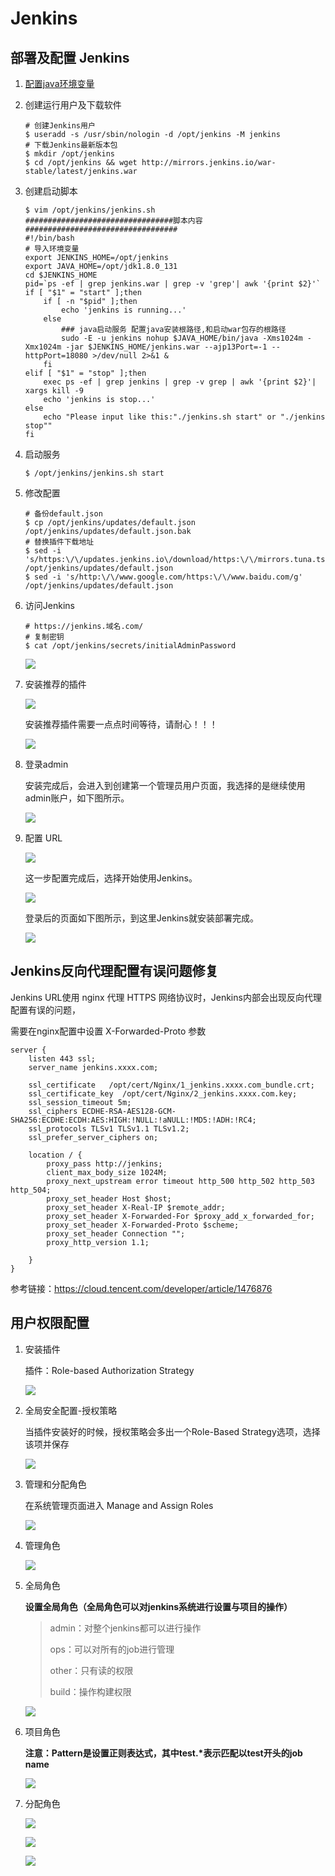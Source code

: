

# Jenkins

## 部署及配置 Jenkins

1. [配置java环境变量](https://www.leeks.info/zh_CN/latest/Linux/deploy-env/%E7%8E%AF%E5%A2%83%E9%83%A8%E7%BD%B2.html#java-jdk)

2. 创建运行用户及下载软件

   ```shell
   # 创建Jenkins用户
   $ useradd -s /usr/sbin/nologin -d /opt/jenkins -M jenkins
   # 下载Jenkins最新版本包
   $ mkdir /opt/jenkins
   $ cd /opt/jenkins && wget http://mirrors.jenkins.io/war-stable/latest/jenkins.war
   ```

3. 创建启动脚本

   ```shell
   $ vim /opt/jenkins/jenkins.sh
   #################################脚本内容##################################
   #!/bin/bash
   # 导入环境变量
   export JENKINS_HOME=/opt/jenkins
   export JAVA_HOME=/opt/jdk1.8.0_131
   cd $JENKINS_HOME
   pid=`ps -ef | grep jenkins.war | grep -v 'grep'| awk '{print $2}'`
   if [ "$1" = "start" ];then
       if [ -n "$pid" ];then
           echo 'jenkins is running...'
       else
           ### java启动服务 配置java安装根路径,和启动war包存的根路径
           sudo -E -u jenkins nohup $JAVA_HOME/bin/java -Xms1024m -Xmx1024m -jar $JENKINS_HOME/jenkins.war --ajp13Port=-1 --httpPort=18080 >/dev/null 2>&1 &
       fi
   elif [ "$1" = "stop" ];then
       exec ps -ef | grep jenkins | grep -v grep | awk '{print $2}'| xargs kill -9
       echo 'jenkins is stop...'
   else
       echo "Please input like this:"./jenkins.sh start" or "./jenkins stop""
   fi
   ```

4. 启动服务

   ```shell
   $ /opt/jenkins/jenkins.sh start
   ```

5. 修改配置

   ```shell
   # 备份default.json
   $ cp /opt/jenkins/updates/default.json /opt/jenkins/updates/default.json.bak
   # 替换插件下载地址
   $ sed -i 's/https:\/\/updates.jenkins.io\/download/https:\/\/mirrors.tuna.tsinghua.edu.cn\/jenkins/g' /opt/jenkins/updates/default.json
   $ sed -i 's/http:\/\/www.google.com/https:\/\/www.baidu.com/g' /opt/jenkins/updates/default.json
   ```

6. 访问Jenkins

   ```shell
   # https://jenkins.域名.com/
   # 复制密钥
   $ cat /opt/jenkins/secrets/initialAdminPassword
   ```

   

   ![](img/1585217352073-96s.png)

7. 安装推荐的插件

   ![](img/1585217658938-dzi.png)

   安装推荐插件需要一点点时间等待，请耐心！！！

   ![](img/1585217905951-pnt.png)

8. 登录admin

   安装完成后，会进入到创建第一个管理员用户页面，我选择的是继续使用admin账户，如下图所示。

   ![](img/1585225430956-jgg.png)

9. 配置 URL

   ![](img/1585225452505-py4.png)

   这一步配置完成后，选择开始使用Jenkins。

   ![](img/1585225488686-yej.png)

   登录后的页面如下图所示，到这里Jenkins就安装部署完成。

   ![](img/1585225512855-bvq.png)

## Jenkins反向代理配置有误问题修复

Jenkins URL使用 nginx 代理 HTTPS 网络协议时，Jenkins内部会出现反向代理配置有误的问题，

需要在nginx配置中设置 X-Forwarded-Proto 参数

```nginx
server {
    listen 443 ssl;
    server_name jenkins.xxxx.com;

    ssl_certificate   /opt/cert/Nginx/1_jenkins.xxxx.com_bundle.crt;
    ssl_certificate_key  /opt/cert/Nginx/2_jenkins.xxxx.com.key;
    ssl_session_timeout 5m;
    ssl_ciphers ECDHE-RSA-AES128-GCM-SHA256:ECDHE:ECDH:AES:HIGH:!NULL:!aNULL:!MD5:!ADH:!RC4;
    ssl_protocols TLSv1 TLSv1.1 TLSv1.2;
    ssl_prefer_server_ciphers on;

    location / {
        proxy_pass http://jenkins;
        client_max_body_size 1024M;
        proxy_next_upstream error timeout http_500 http_502 http_503 http_504;
        proxy_set_header Host $host;
        proxy_set_header X-Real-IP $remote_addr;
        proxy_set_header X-Forwarded-For $proxy_add_x_forwarded_for;
        proxy_set_header X-Forwarded-Proto $scheme;
        proxy_set_header Connection "";
        proxy_http_version 1.1;

    }
}
```

参考链接：https://cloud.tencent.com/developer/article/1476876

## 用户权限配置

1. 安装插件

   插件：Role-based Authorization Strategy

   ![](img/image-20220106145715557.png)

2. 全局安全配置-授权策略

   当插件安装好的时候，授权策略会多出一个Role-Based Strategy选项，选择该项并保存

   ![](img/image-20220106151949078.png)

3. 管理和分配角色

   在系统管理页面进入 Manage and Assign Roles

   ![](img/image-20220106161651995.png)

4. 管理角色

   ![](img/image-20220106161710825.png)

5. 全局角色

   **设置全局角色（全局角色可以对jenkins系统进行设置与项目的操作）**

   > admin：对整个jenkins都可以进行操作 
   >
   > ops：可以对所有的job进行管理
   >
   > other：只有读的权限
   >
   > build：操作构建权限

   ![](img/image-20220106161753941.png)

6. 项目角色

   **注意：Pattern是设置正则表达式，其中test.\*表示匹配以test开头的job name**

   ![](img/image-20220106161824226.png)

7. 分配角色

   ![](img/image-20220106161846317.png)

   ![](img/image-20220106161908033.png)

   ![](img/image-20220106161920922.png)


